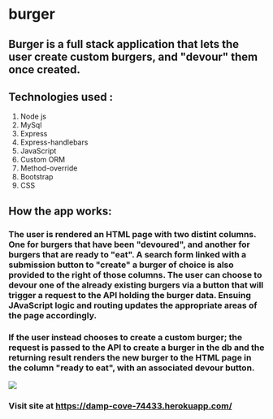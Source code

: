 # burger

## Burger is a full stack application that lets the user create custom burgers, and "devour" them once created.

## Technologies used :
1. Node js
2. MySql
3. Express
4. Express-handlebars
5. JavaScript
6. Custom ORM
7. Method-override
8. Bootstrap
9. CSS

## How the app works: 
### The user is rendered an HTML page with two distint columns. One for burgers that have been "devoured", and another for burgers that are ready to "eat". A search form linked with a submission button to "create" a burger of choice is also provided to the right of those columns. The user can choose to devour one of the already existing burgers via a button that will trigger a request to the API holding the burger data. Ensuing JAvaScript logic and routing updates the appropriate areas of the page accordingly.
### If the user instead chooses to create a custom burger; the request is passed to the API to create a burger in the db and the returning result renders the new burger to the HTML page in the column "ready to eat", with an associated devour button. 


![ ](public/assets/images/Screen_shot.png)

### Visit site at https://damp-cove-74433.herokuapp.com/
